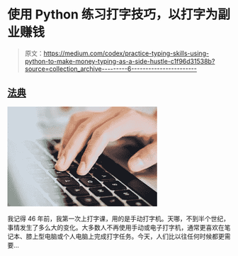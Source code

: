 # 使用 Python 练习打字技巧，以打字为副业赚钱

> 原文：<https://medium.com/codex/practice-typing-skills-using-python-to-make-money-typing-as-a-side-hustle-c1f96d31538b?source=collection_archive---------6----------------------->

## [法典](http://medium.com/codex)

![](img/2675c7e35dba3230384725295597cb29.png)

我记得 46 年前，我第一次上打字课，用的是手动打字机。天哪，不到半个世纪，事情发生了多么大的变化。大多数人不再使用手动或电子打字机，通常更喜欢在笔记本、膝上型电脑或个人电脑上完成打字任务。今天，人们比以往任何时候都更需要…